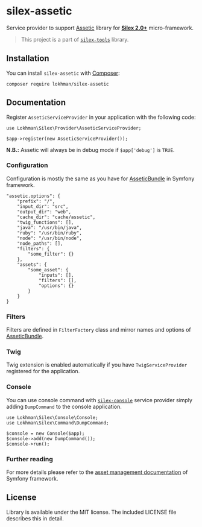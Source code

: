 # silex-assetic
Service provider to support [Assetic](https://github.com/kriswallsmith/assetic) library for
[**Silex 2.0+**](http://silex.sensiolabs.org/) micro-framework.

> This project is a part of [`silex-tools`](https://github.com/lokhman/silex-tools) library.

## <a name="installation"></a>Installation
You can install `silex-assetic` with [Composer](http://getcomposer.org):

    composer require lokhman/silex-assetic

## <a name="documentation"></a>Documentation
Register `AsseticServiceProvider` in your application with the following code:

    use Lokhman\Silex\Provider\AsseticServiceProvider;

    $app->register(new AsseticServiceProvider());

**N.B.:** Assetic will always be in debug mode if `$app['debug']` is `TRUE`.

### Configuration
Configuration is mostly the same as you have for
[AsseticBundle](http://symfony.com/doc/current/reference/configuration/assetic.html) in Symfony framework.

    "assetic.options": {
        "prefix": "/",
        "input_dir": "src",
        "output_dir": "web",
        "cache_dir": "cache/assetic",
        "twig_functions": [],
        "java": "/usr/bin/java",
        "ruby": "/usr/bin/ruby",
        "node": "/usr/bin/node",
        "node_paths": [],
        "filters": {
            "some_filter": {}
        },
        "assets": {
            "some_asset": {
                "inputs": [],
                "filters": [],
                "options": {}
            }
        }
    }

### Filters
Filters are defined in `FilterFactory` class and mirror names and options of
[AsseticBundle](http://symfony.com/doc/current/assetic/asset_management.html#filters).

### Twig
Twig extension is enabled automatically if you have `TwigServiceProvider` registered for the application.

### Console
You can use console command with [`silex-console`](https://github.com/lokhman/silex-console) service provider simply
adding `DumpCommand` to the console application.

    use Lokhman\Silex\Console\Console;
    use Lokhman\Silex\Command\DumpCommand;

    $console = new Console($app);
    $console->add(new DumpCommand());
    $console->run();

### Further reading
For more details please refer to the
[asset management documentation](http://symfony.com/doc/current/assetic/asset_management.html) of Symfony framework.

## <a name="license"></a>License
Library is available under the MIT license. The included LICENSE file describes this in detail.
